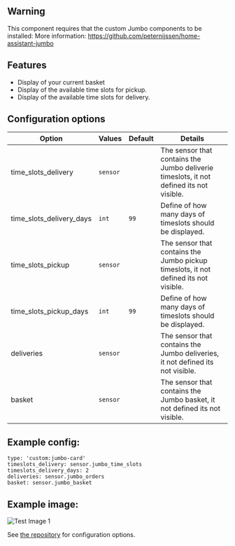 ## Warning
This component requires that the custom Jumbo components to be installed:
More information: https://github.com/peternijssen/home-assistant-jumbo

## Features

* Display of your current basket
* Display of the available time slots for pickup.
* Display of the available time slots for delivery.

## Configuration options
Option          		| Values        | Default   | Details
--              		| -             | -     	| -
time_slots_delivery 	| `sensor` 		| 			| The sensor that contains the Jumbo deliverie timeslots, it not defined its not visible.
time_slots_delivery_days| `int` 		| `99` 		| Define of how many days of timeslots should be displayed.
time_slots_pickup 		| `sensor` 		| 			| The sensor that contains the Jumbo pickup timeslots, it not defined its not visible.
time_slots_pickup_days 	| `int` 		| `99` 		| Define of how many days of timeslots should be displayed.
deliveries 				| `sensor` 		| 			| The sensor that contains the Jumbo deliveries, it not defined its not visible.
basket 					| `sensor` 		| 			| The sensor that contains the Jumbo basket, it not defined its not visible.



## Example config:

```title: Jumbo card
type: 'custom:jumbo-card'
timeslots_delivery: sensor.jumbo_time_slots
timeslots_delivery_days: 2
deliveries: sensor.jumbo_orders
basket: sensor.jumbo_basket
```

## Example image:
![Test Image 1](https://github.com/Voxxie/lovelace-jumbo-card/blob/master/images/Examplecard.png)



See <a href="https://github.com/voxxie/home-assistant-jumbo-card" target="_blank">the repository</a> for configuration options.
